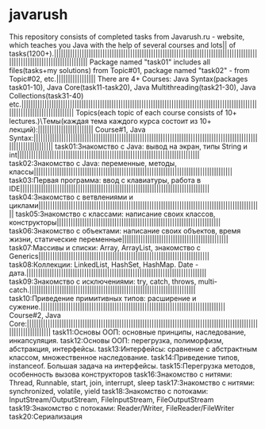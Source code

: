 # javarush
This repository consists of completed tasks from Javarush.ru - website, which teaches you Java with the help of several courses and lots|| of tasks(1200+).||||||||||||||||||||||||||||||||||||||||||||||||||||||||||||||||||||||||||||||||||||||||||||||||||||||||||||||||||||||||||
Package named "task01" includes all files(tasks+my solutions) from Topic#01, package named "task02" - from Topic#02, etc.||||||||||||||||| 
There are 4+ Courses: Java Syntax(packages task01-10), Java Core(task11-task20), Java Multithreading(task21-30), Java Collections(task31-40) etc.||||||||||||||||||||||||||||||||||||||||||||||||||||||||||||||||||||||||||||||||||||||||||||||||||||||||||||||||||||||||||||||||||
Topics(each topic of each course consists of 10+ lectures.)\Темы(каждая тема каждого курса состоит из 10+ лекций):||||||||||||||||||||||||
Course#1, Java Syntax:||||||||||||||||||||||||||||||||||||||||||||||||||||||||||||||||||||||||||||||||||||||||||||||||||||||||||||||||||||
task01:Знакомство с Java: вывод на экран, типы String и int|||||||||||||||||||||||||||||||||||||||||||||||||||||||||||||||||||||||||||||||
task02:Знакомство с Java: переменные, методы, классы||||||||||||||||||||||||||||||||||||||||||||||||||||||||||||||||||||||||||||||||||||||
task03:Первая программа: ввод с клавиатуры, работа в IDE||||||||||||||||||||||||||||||||||||||||||||||||||||||||||||||||||||||||||||||||||
task04:Знакомство с ветвлениями и циклами|||||||||||||||||||||||||||||||||||||||||||||||||||||||||||||||||||||||||||||||||||||||||||||||||
task05:Знакомство с классами: написание своих классов, конструкторы|||||||||||||||||||||||||||||||||||||||||||||||||||||||||||||||||||||||
task06:Знакомство с объектами: написание своих объектов, время жизни, статические переменные||||||||||||||||||||||||||||||||||||||||||||||
task07:Массивы и списки: Array, ArrayList, знакомство с Generics||||||||||||||||||||||||||||||||||||||||||||||||||||||||||||||||||||||||||
task08:Коллекции: LinkedList, HashSet, HashMap. Date - дата.||||||||||||||||||||||||||||||||||||||||||||||||||||||||||||||||||||||||||||||
task09:Знакомство с исключениями: try, catch, throws, multi-catch.||||||||||||||||||||||||||||||||||||||||||||||||||||||||||||||||||||||||
task10:Приведение примитивных типов: расширение и сужение.||||||||||||||||||||||||||||||||||||||||||||||||||||||||||||||||||||||||||||||||
Course#2, Java Core:||||||||||||||||||||||||||||||||||||||||||||||||||||||||||||||||||||||||||||||||||||||||||||||||||||||||||||||||||||||
task11:Основы ООП: основные принципы, наследование, инкапсуляция.
task12:Основы ООП: перегрузка, полиморфизм, абстракция, интерфейсы.
task13:Интерфейсы: сравнение с абстрактным классом, множественное наследование.
task14:Приведение типов, instanceof. Большая задача на интерфейсы.
task15:Перегрузка методов, особенность вызова конструкторов
task16:Знакомство с нитями: Thread, Runnable, start, join, interrupt, sleep
task17:Знакомство с нитями: synchronized, volatile, yield
task18:Знакомство с потоками: InputStream/OutputStream, FileInputStream, FileOutputStream
task19:Знакомство с потоками: Reader/Writer, FileReader/FileWriter
task20:Сериализация

